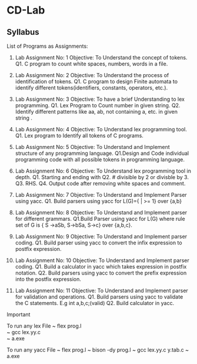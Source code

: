 # CD-Lab

## Syllabus
List of Programs as Assignments: 

1. Lab Assignment No: 1 
Objective: To Understand the concept of tokens.
Q1. C program to count white spaces, numbers, words in a file.

2. Lab Assignment No: 2 
Objective: To Understand the process of identification of tokens.
Q1. C program to design Finite automata to identify different tokens(identifiers, constants, operators, etc.). 

3. Lab Assignment No: 3 
Objective: To have a brief Understanding to lex programming.
Q1. Lex Program to Count number in given string.
Q2. Identify different patterns like aa, ab, not containing a, etc. in given string . 

4. Lab Assignment No: 4 
Objective: To Understand lex programming tool.
Q1. Lex program to Identify all tokens of C programs. 

5. Lab Assignment No: 5 
Objective: To Understand and Implement structure of any programming language. 
Q1.Design and Code individual programming code with all possible tokens in programming language. 

6. Lab Assignment No: 6 
Objective: To Understand lex programming tool in depth. 
Q1. Starting and ending with
Q2. # divisible by 2 or divisble by 3.
Q3. RHS. 
Q4. Output code after removing white spaces and comment. 

7. Lab Assignment No: 7 
Objective: To Understand and Implement Parser using yacc.
Q1. Build parsers using yacc for L(G)={ | >= 1} over {a,b} 

8. Lab Assignment No: 8 
Objective: To Understand and Implement parser for different grammars.
Q1.Build Parser using yacc for L(G) where rule set of G is { S ->aSb, S->bSa, S->c} over {a,b,c}. 

9. Lab Assignment No: 9 
Objective: To Understand and Implement parser coding.
Q1. Build parser using yacc to convert the infix expression to postfix expression. 

10. Lab Assignment No: 10 
Objective: To Understand and Implement parser coding.
Q1. Build a calculator in yacc which takes expression in postfix notation.
Q2. Build parsers using yacc to convert the prefix expression into the postfix expression. 

11. Lab Assignment No: 11 
Objective: To Understand and Implement parser for validation and operations. 
Q1. Build parsers using yacc to validate the C statements. E.g int a,b,c;(valid) 
Q2. Build calculator in yacc.




Important

To run any lex File
~   flex prog.l    
~   gcc lex.yy.c   
~   a.exe


To run any yacc File
~   flex prog.l
~   bison -dy prog.l
~   gcc lex.yy.c  y.tab.c
~   a.exe
